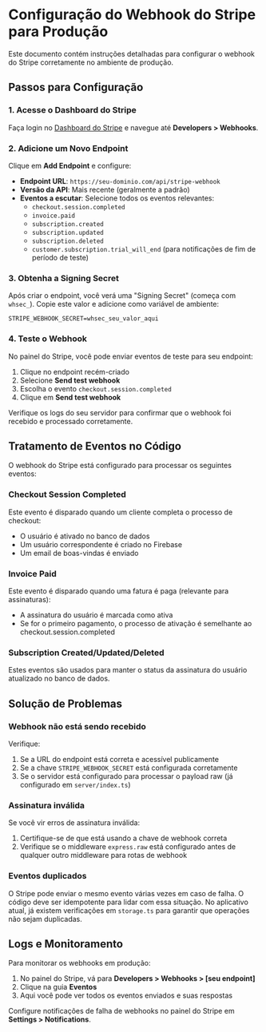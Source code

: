 # Configuração do Webhook do Stripe para Produção

Este documento contém instruções detalhadas para configurar o webhook do Stripe corretamente no ambiente de produção.

## Passos para Configuração

### 1. Acesse o Dashboard do Stripe

Faça login no [Dashboard do Stripe](https://dashboard.stripe.com/) e navegue até **Developers > Webhooks**.

### 2. Adicione um Novo Endpoint

Clique em **Add Endpoint** e configure:

- **Endpoint URL**: `https://seu-dominio.com/api/stripe-webhook`
- **Versão da API**: Mais recente (geralmente a padrão)
- **Eventos a escutar**: Selecione todos os eventos relevantes:
  - `checkout.session.completed`
  - `invoice.paid`
  - `subscription.created`
  - `subscription.updated`
  - `subscription.deleted`
  - `customer.subscription.trial_will_end` (para notificações de fim de período de teste)

### 3. Obtenha a Signing Secret

Após criar o endpoint, você verá uma "Signing Secret" (começa com `whsec_`). Copie este valor e adicione como variável de ambiente:

```
STRIPE_WEBHOOK_SECRET=whsec_seu_valor_aqui
```

### 4. Teste o Webhook

No painel do Stripe, você pode enviar eventos de teste para seu endpoint:

1. Clique no endpoint recém-criado
2. Selecione **Send test webhook**
3. Escolha o evento `checkout.session.completed`
4. Clique em **Send test webhook**

Verifique os logs do seu servidor para confirmar que o webhook foi recebido e processado corretamente.

## Tratamento de Eventos no Código

O webhook do Stripe está configurado para processar os seguintes eventos:

### Checkout Session Completed

Este evento é disparado quando um cliente completa o processo de checkout:

- O usuário é ativado no banco de dados
- Um usuário correspondente é criado no Firebase
- Um email de boas-vindas é enviado

### Invoice Paid

Este evento é disparado quando uma fatura é paga (relevante para assinaturas):

- A assinatura do usuário é marcada como ativa
- Se for o primeiro pagamento, o processo de ativação é semelhante ao checkout.session.completed

### Subscription Created/Updated/Deleted

Estes eventos são usados para manter o status da assinatura do usuário atualizado no banco de dados.

## Solução de Problemas

### Webhook não está sendo recebido

Verifique:
1. Se a URL do endpoint está correta e acessível publicamente
2. Se a chave `STRIPE_WEBHOOK_SECRET` está configurada corretamente
3. Se o servidor está configurado para processar o payload raw (já configurado em `server/index.ts`)

### Assinatura inválida

Se você vir erros de assinatura inválida:
1. Certifique-se de que está usando a chave de webhook correta
2. Verifique se o middleware `express.raw` está configurado antes de qualquer outro middleware para rotas de webhook

### Eventos duplicados

O Stripe pode enviar o mesmo evento várias vezes em caso de falha. O código deve ser idempotente para lidar com essa situação. No aplicativo atual, já existem verificações em `storage.ts` para garantir que operações não sejam duplicadas.

## Logs e Monitoramento

Para monitorar os webhooks em produção:

1. No painel do Stripe, vá para **Developers > Webhooks > [seu endpoint]**
2. Clique na guia **Eventos**
3. Aqui você pode ver todos os eventos enviados e suas respostas

Configure notificações de falha de webhooks no painel do Stripe em **Settings > Notifications**.
